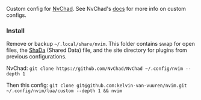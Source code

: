 Custom config for [NvChad](https://github.com/NvChad/NvChad). See NvChad's [docs](https://nvchad.com/config/Walkthrough) for more info on custom configs.

### Install
Remove or backup ``~/.local/share/nvim``. This folder contains swap for open files, the [ShaDa](https://neovim.io/doc/user/starting.html#shada) (Shared Data) file, and the site directory for plugins from previous configurations.

NvChad: ``git clone https://github.com/NvChad/NvChad ~/.config/nvim --depth 1``

Then this config: ``git clone git@github.com:kelvin-van-vuuren/nvim.git ~/.config/nvim/lua/custom --depth 1 && nvim``
